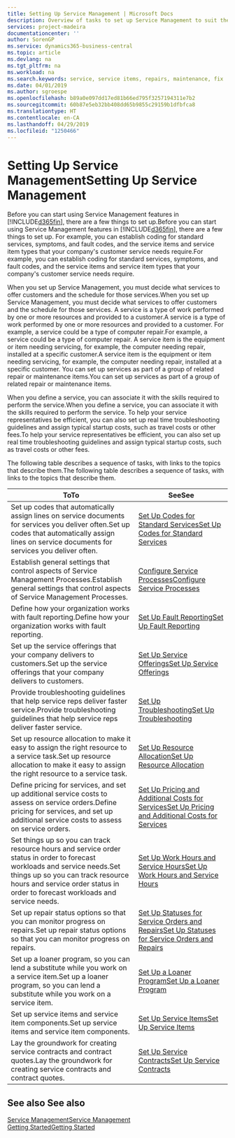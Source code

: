 ```yaml
---
title: Setting Up Service Management | Microsoft Docs
description: Overview of tasks to set up Service Management to suit the way that your organizations manages its services.
services: project-madeira
documentationcenter: ''
author: SorenGP
ms.service: dynamics365-business-central
ms.topic: article
ms.devlang: na
ms.tgt_pltfrm: na
ms.workload: na
ms.search.keywords: service, service items, repairs, maintenance, fix
ms.date: 04/01/2019
ms.author: sgroespe
ms.openlocfilehash: b89a0e097dd17ed81b66ed795f3257194311e7b2
ms.sourcegitcommit: 60b87e5eb32bb408dd65b9855c29159b1dfbfca8
ms.translationtype: HT
ms.contentlocale: en-CA
ms.lasthandoff: 04/29/2019
ms.locfileid: "1250466"
---
```

# <a name="setting-up-service-management"></a><span data-ttu-id="cb46a-103">Setting Up Service Management</span><span class="sxs-lookup"><span data-stu-id="cb46a-103">Setting Up Service Management</span></span>
<span data-ttu-id="cb46a-104">Before you can start using Service Management features in [!INCLUDE[d365fin](includes/d365fin_md.md)], there are a few things to set up.</span><span class="sxs-lookup"><span data-stu-id="cb46a-104">Before you can start using Service Management features in [!INCLUDE[d365fin](includes/d365fin_md.md)], there are a few things to set up.</span></span> <span data-ttu-id="cb46a-105">For example, you can establish coding for standard services, symptoms, and fault codes, and the service items and service item types that your company's customer service needs require.</span><span class="sxs-lookup"><span data-stu-id="cb46a-105">For example, you can establish coding for standard services, symptoms, and fault codes, and the service items and service item types that your company's customer service needs require.</span></span>  

<span data-ttu-id="cb46a-106">When you set up Service Management, you must decide what services to offer customers and the schedule for those services.</span><span class="sxs-lookup"><span data-stu-id="cb46a-106">When you set up Service Management, you must decide what services to offer customers and the schedule for those services.</span></span> <span data-ttu-id="cb46a-107">A service is a type of work performed by one or more resources and provided to a customer.</span><span class="sxs-lookup"><span data-stu-id="cb46a-107">A service is a type of work performed by one or more resources and provided to a customer.</span></span> <span data-ttu-id="cb46a-108">For example, a service could be a type of computer repair.</span><span class="sxs-lookup"><span data-stu-id="cb46a-108">For example, a service could be a type of computer repair.</span></span> <span data-ttu-id="cb46a-109">A service item is the equipment or item needing servicing, for example, the computer needing repair, installed at a specific customer.</span><span class="sxs-lookup"><span data-stu-id="cb46a-109">A service item is the equipment or item needing servicing, for example, the computer needing repair, installed at a specific customer.</span></span> <span data-ttu-id="cb46a-110">You can set up services as part of a group of related repair or maintenance items.</span><span class="sxs-lookup"><span data-stu-id="cb46a-110">You can set up services as part of a group of related repair or maintenance items.</span></span>  
  
<span data-ttu-id="cb46a-111">When you define a service, you can associate it with the skills required to perform the service.</span><span class="sxs-lookup"><span data-stu-id="cb46a-111">When you define a service, you can associate it with the skills required to perform the service.</span></span> <span data-ttu-id="cb46a-112">To help your service representatives be efficient, you can also set up real time troubleshooting guidelines and assign typical startup costs, such as travel costs or other fees.</span><span class="sxs-lookup"><span data-stu-id="cb46a-112">To help your service representatives be efficient, you can also set up real time troubleshooting guidelines and assign typical startup costs, such as travel costs or other fees.</span></span>  

<span data-ttu-id="cb46a-113">The following table describes a sequence of tasks, with links to the topics that describe them.</span><span class="sxs-lookup"><span data-stu-id="cb46a-113">The following table describes a sequence of tasks, with links to the topics that describe them.</span></span>  
  
| <span data-ttu-id="cb46a-114">To</span><span class="sxs-lookup"><span data-stu-id="cb46a-114">To</span></span> | <span data-ttu-id="cb46a-115">See</span><span class="sxs-lookup"><span data-stu-id="cb46a-115">See</span></span> |
| --- | --- |
| <span data-ttu-id="cb46a-116">Set up codes that automatically assign lines on service documents for services you deliver often.</span><span class="sxs-lookup"><span data-stu-id="cb46a-116">Set up codes that automatically assign lines on service documents for services you deliver often.</span></span> |[<span data-ttu-id="cb46a-117">Set Up Codes for Standard Services</span><span class="sxs-lookup"><span data-stu-id="cb46a-117">Set Up Codes for Standard Services</span></span>](service-how-setup-service-coding.md)|
| <span data-ttu-id="cb46a-118">Establish general settings that control aspects of Service Management Processes.</span><span class="sxs-lookup"><span data-stu-id="cb46a-118">Establish general settings that control aspects of Service Management Processes.</span></span>|[<span data-ttu-id="cb46a-119">Configure Service Processes</span><span class="sxs-lookup"><span data-stu-id="cb46a-119">Configure Service Processes</span></span>](service-setup-service-processes.md)|
| <span data-ttu-id="cb46a-120">Define how your organization works with fault reporting.</span><span class="sxs-lookup"><span data-stu-id="cb46a-120">Define how your organization works with fault reporting.</span></span> |[<span data-ttu-id="cb46a-121">Set Up Fault Reporting</span><span class="sxs-lookup"><span data-stu-id="cb46a-121">Set Up Fault Reporting</span></span>](service-how-setup-fault-reporting.md) |
| <span data-ttu-id="cb46a-122">Set up the service offerings that your company delivers to customers.</span><span class="sxs-lookup"><span data-stu-id="cb46a-122">Set up the service offerings that your company delivers to customers.</span></span>|[<span data-ttu-id="cb46a-123">Set Up Service Offerings</span><span class="sxs-lookup"><span data-stu-id="cb46a-123">Set Up Service Offerings</span></span>](service-how-setup-service-offerings.md)|
| <span data-ttu-id="cb46a-124">Provide troubleshooting guidelines that help service reps deliver faster service.</span><span class="sxs-lookup"><span data-stu-id="cb46a-124">Provide troubleshooting guidelines that help service reps deliver faster service.</span></span> |[<span data-ttu-id="cb46a-125">Set Up Troubleshooting</span><span class="sxs-lookup"><span data-stu-id="cb46a-125">Set Up Troubleshooting</span></span>](service-how-setup-troubleshooting.md) |
| <span data-ttu-id="cb46a-126">Set up resource allocation to make it easy to assign the right resource to a service task.</span><span class="sxs-lookup"><span data-stu-id="cb46a-126">Set up resource allocation to make it easy to assign the right resource to a service task.</span></span> |[<span data-ttu-id="cb46a-127">Set Up Resource Allocation</span><span class="sxs-lookup"><span data-stu-id="cb46a-127">Set Up Resource Allocation</span></span>](service-how-setup-resource-allocation.md) |
| <span data-ttu-id="cb46a-128">Define pricing for services, and set up additional service costs to assess on service orders.</span><span class="sxs-lookup"><span data-stu-id="cb46a-128">Define pricing for services, and set up additional service costs to assess on service orders.</span></span> |[<span data-ttu-id="cb46a-129">Set Up Pricing and Additional Costs for Services</span><span class="sxs-lookup"><span data-stu-id="cb46a-129">Set Up Pricing and Additional Costs for Services</span></span>](service-how-setup-service-costs-pricing.md)|
| <span data-ttu-id="cb46a-130">Set things up so you can track resource hours and service order status in order to forecast workloads and service needs.</span><span class="sxs-lookup"><span data-stu-id="cb46a-130">Set things up so you can track resource hours and service order status in order to forecast workloads and service needs.</span></span>|[<span data-ttu-id="cb46a-131">Set Up Work Hours and Service Hours</span><span class="sxs-lookup"><span data-stu-id="cb46a-131">Set Up Work Hours and Service Hours</span></span>](service-how-setup-work-service-hours.md)|
| <span data-ttu-id="cb46a-132">Set up repair status options so that you can monitor progress on repairs.</span><span class="sxs-lookup"><span data-stu-id="cb46a-132">Set up repair status options so that you can monitor progress on repairs.</span></span> | [<span data-ttu-id="cb46a-133">Set Up Statuses for Service Orders and Repairs</span><span class="sxs-lookup"><span data-stu-id="cb46a-133">Set Up Statuses for Service Orders and Repairs</span></span>](service-order-repair-status.md)|
| <span data-ttu-id="cb46a-134">Set up a loaner program, so you can lend a substitute while you work on a service item.</span><span class="sxs-lookup"><span data-stu-id="cb46a-134">Set up a loaner program, so you can lend a substitute while you work on a service item.</span></span> |[<span data-ttu-id="cb46a-135">Set Up a Loaner Program</span><span class="sxs-lookup"><span data-stu-id="cb46a-135">Set Up a Loaner Program</span></span>](service-how-setup-loaner-program.md) |
| <span data-ttu-id="cb46a-136">Set up service items and service item components.</span><span class="sxs-lookup"><span data-stu-id="cb46a-136">Set up service items and service item components.</span></span> |[<span data-ttu-id="cb46a-137">Set Up Service Items</span><span class="sxs-lookup"><span data-stu-id="cb46a-137">Set Up Service Items</span></span>](service-how-setup-service-items.md) |
| <span data-ttu-id="cb46a-138">Lay the groundwork for creating service contracts and contract quotes.</span><span class="sxs-lookup"><span data-stu-id="cb46a-138">Lay the groundwork for creating service contracts and contract quotes.</span></span> |[<span data-ttu-id="cb46a-139">Set Up Service Contracts</span><span class="sxs-lookup"><span data-stu-id="cb46a-139">Set Up Service Contracts</span></span>](service-how-setup-service-contracts.md) |

## <a name="see-also"></a><span data-ttu-id="cb46a-140">See also </span><span class="sxs-lookup"><span data-stu-id="cb46a-140">See also</span></span>
[<span data-ttu-id="cb46a-141">Service Management</span><span class="sxs-lookup"><span data-stu-id="cb46a-141">Service Management</span></span>](service-service.md)  
[<span data-ttu-id="cb46a-142">Getting Started</span><span class="sxs-lookup"><span data-stu-id="cb46a-142">Getting Started</span></span>](product-get-started.md)  
